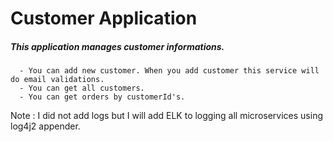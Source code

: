 # Customer Application
##### This application manages customer informations.
      - You can add new customer. When you add customer this service will do email validations.
      - You can get all customers.
      - You can get orders by customerId's.
Note : I did not add logs but I will add ELK to logging all microservices using log4j2 appender.

